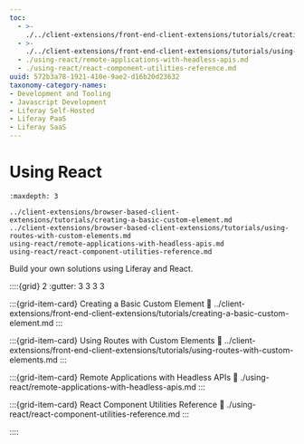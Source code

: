 ```yaml
---
toc:
  - >-
    ./../client-extensions/front-end-client-extensions/tutorials/creating-a-basic-custom-element.md
  - >-
    ./../client-extensions/front-end-client-extensions/tutorials/using-routes-with-custom-elements.md
  - ./using-react/remote-applications-with-headless-apis.md
  - ./using-react/react-component-utilities-reference.md
uuid: 572b3a78-1921-410e-9ae2-d16b20d23632
taxonomy-category-names:
- Development and Tooling
- Javascript Development
- Liferay Self-Hosted
- Liferay PaaS
- Liferay SaaS
---
```

# Using React

```{toctree}
:maxdepth: 3

../client-extensions/browser-based-client-extensions/tutorials/creating-a-basic-custom-element.md
../client-extensions/browser-based-client-extensions/tutorials/using-routes-with-custom-elements.md
using-react/remote-applications-with-headless-apis.md
using-react/react-component-utilities-reference.md
```

Build your own solutions using Liferay and React.

::::{grid} 2
:gutter: 3 3 3 3

:::{grid-item-card} Creating a Basic Custom Element
:link: ../client-extensions/front-end-client-extensions/tutorials/creating-a-basic-custom-element.md
:::

:::{grid-item-card} Using Routes with Custom Elements
:link: ../client-extensions/front-end-client-extensions/tutorials/using-routes-with-custom-elements.md
:::

:::{grid-item-card} Remote Applications with Headless APIs
:link: ./using-react/remote-applications-with-headless-apis.md
:::

:::{grid-item-card} React Component Utilities Reference
:link: ./using-react/react-component-utilities-reference.md
:::

::::

